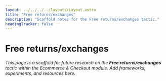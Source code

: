 ```yaml
---
layout: ../../../../layouts/Layout.astro
title: "Free returns/exchanges"
description: "Scaffold notes for the Free returns/exchanges tactic."
headingTracker: false
---
```

# Free returns/exchanges

_This page is a scaffold for future research on the **Free returns/exchanges** tactic within the Ecommerce & Checkout module. Add frameworks, experiments, and resources here._
